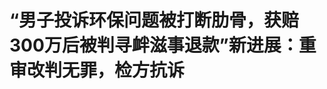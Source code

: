 <!DOCTYPE html>
<html lang="zh-CN">

<head>
    
<title>“男子投诉环保问题被打断肋骨，获赔300万后被判寻衅滋事退款”新进展：重审改判无罪，检方抗诉_腾讯新闻</title>
<meta name="keywords" content="王长征,环保,山东,检方,罗村镇,抗诉,淄博">
<meta name="description" content="2024年11月，华商报大风新闻报道了“男子投诉环保问题被打断肋骨获赔300万，后被判寻衅滋事追缴违法所得”一事。彼时，淄博市中院以“事实不清，证据不足”为由发回重审。      2025年4月18....">
<meta name="author" content="腾讯网">
<meta name="copyright" content="Copyright 1998 - 2025 Tencent. All Rights Reserved">
<meta property="og:type" content="news" />

<meta property="og:title" content="“男子投诉环保问题被打断肋骨，获赔300万后被判寻衅滋事退款”新进展：重审改判无罪，检方抗诉_腾讯新闻" />
<meta property="og:description" content="2024年11月，华商报大风新闻报道了“男子投诉环保问题被打断肋骨获赔300万，后被判寻衅滋事追缴违法所得”一事。彼时，淄博市中院以“事实不清，证据不足”为由发回重审。      2025年4月18...." />
<meta property="og:url" content="https://news.qq.com/rain/a/20250513A03QLQ00" />
<meta property="og:image" content="https://inews.gtimg.com/news_ls/OOYISvDMjAEvZ-CtQec8rdU5y0Lpvo-T53e8SijEDLsA8AA_640330/0" />
<meta property="article:author" content="大风新闻" />
<meta property="article:published_time" content="2025-05-13 11:26:19" />
<meta property="category" content="social" />

<meta name="baidu-site-verification" content="jJeIJ5X7pP" />
    <meta charset="utf-8" />
<meta http-equiv="X-UA-Compatible" content="IE=Edge" />
<meta name="viewport" content="width=device-width, initial-scale=1, shrink-to-fit=no" />
<link rel="dns-prefetch" href="mat1.gtimg.com">
<link rel="dns-prefetch" href="i.news.qq.com">
<link rel="shortcut icon" href="https://mat1.gtimg.com/qqcdn/qqindex2021/favicon.ico">
<script nomodule="true" src="https://mat1.gtimg.com/qqcdn/qqindex2021/common-static/20240515201444/core3-37-1.min.js"></script>
<script>
  try {
    if (!window.IntersectionObserver) {
      var observerScript = document.createElement('script');
      observerScript.src = "https://mat1.gtimg.com/qqcdn/qqindex2021/common-static/20241024141058/intersection-observer-polyfill.js";
      document.head.appendChild(observerScript);
    }
  } catch (error) {}
</script>

<script>
  try {
    if (!Element.prototype.scrollTo) {
      var scrollScript = document.createElement('script');
      scrollScript.src = "https://mat1.gtimg.com/qqcdn/qqindex2021/common-static/20241025153001/scroll-behavior-polyfill.js";
      document.head.appendChild(scrollScript);
    }
  } catch (error) {}
</script>
<script>
  try {
    if ('scrollRestoration' in window.history) {
      window.history.scrollRestoration = 'manual';
    }
    window.isPcClient = Boolean(window.electron) && (
      window.navigator.userAgent.indexOf('pc-client') > 0 ||
      window.navigator.userAgent.indexOf('TencentNews') > 0
    );
  } catch {}
</script>
<script>
  try {
    if (window.isPcClient) {
      var bodyStyle = document.createElement('style');
      bodyStyle.innerText = 'body{ zoom: 0.95 }';
      document.head.appendChild(bodyStyle);
    }
  } catch {}
</script>
<script>
  window.DATA = {"url":"https://view.inews.qq.com/a/20250513A03QLQ00","article_id":"20250513A03QLQ00","article_type":"0","title":"“男子投诉环保问题被打断肋骨，获赔300万后被判寻衅滋事退款”新进展：重审改判无罪，检方抗诉","desc":"2024年11月，华商报大风新闻报道了“男子投诉环保问题被打断肋骨获赔300万，后被判寻衅滋事追缴违法所得”一事。彼时，淄博市中院以“事实不清，证据不足”为由发回重审。      2025年4月18....","iNewsRecommendLevel":1,"abstract":"2024年11月，华商报大风新闻报道了“男子投诉环保问题被打断肋骨获赔300万，后被判寻衅滋事追缴违法所得”一事。彼时，淄博市中院以“事实不清，证据不足”为由发回重审。      2025年4月18....","catalog1":"social","ad_channel_sign":"news","introduction":"","media":"大风新闻","media_id":"21889648","pubtime":"2025-05-13 11:26:19","comment_id":"8411393568","political":0,"cmsId":"20250513A03QLQ00","cms_id":"20250513A03QLQ00","closeAllAd":0,"closeAllFavorite":false,"originContent":{"directory":{"ai_list":[{"desc":"男子投诉环保问题被打断肋骨","link":"AIPOS_0"},{"desc":"重审改判无罪","link":"AIPOS_1"},{"desc":"检方抗诉","link":"AIPOS_2"},{"desc":"事件回顾","link":"AIPOS_3"},{"desc":"大额赔偿","link":"AIPOS_4"},{"desc":"发回重审","link":"AIPOS_5"}],"enable":2,"list":null},"key_points_show":["2024年11月，山东淄博一男子因持续投诉环保问题被打断肋骨获赔300万元，后被判寻衅滋事罪。","2025年4月18日，淄川区法院重审后判决王长征、王策无罪。","然而，淄川区检察院于4月30日提起刑事抗诉，认为原判决认定事实错误、定性错误。","检方表示，王长征、王策具有寻衅滋事的主观故意，实施强拿硬要的客观行为。","目前，该案仍在进一步审理中。"],"text":"\u003cdiv class=\"rich_media_content\"\u003e\u003c!--NO_AD_ERROR_3_2I1--\u003e\u003c!--VIDEO_0--\u003e\u003cp type=\"desc\" style=\"color: rgb(136, 136, 136); font-size: 13px; line-height: 14px; margin-bottom: 22px; margin-top: 8px; text-align: center\"\u003e“男子投诉环保问题被打断肋骨，获赔300万后被判寻衅滋事退款”新进展：重审改判无罪，检方抗诉\u003c/p\u003e\u003cp\u003e\u003cspan style=\"color: rgb(0, 0, 0)\"\u003e2024年11月，华商报大风新闻报道了“男子投诉环保问题被打断肋骨获赔300万，后被判寻衅滋事追缴违法所得”一事。彼时，淄博市中院以“事实不清，证据不足”为由发回重审。\u003cbr/\u003e2025年4月18日，淄川区法院重审后出具的《刑事判决书》显示，王长征、王策父子无罪。4月30日，淄川区检察院提起刑事抗诉。\u003c/span\u003e\u003c/p\u003e\u003cp style=\"text-align: center\" data-exeditor-arbitrary-box=\"image-box\"\u003e\u003c!--IMG_0--\u003e\u003c/p\u003e\u003cp\u003e\u003cstrong\u003e\u003cspan style=\"color: rgb(0, 0, 0)\"\u003e\u003cbr/\u003e事件回顾——男子持续投诉环保问题多年\u003c/span\u003e\u003c/strong\u003e\u003cbr/\u003e\u003cspan style=\"color: rgb(0, 0, 0)\"\u003e\u003cbr/\u003e2018年，58岁的王长征回到山东淄博罗村镇南韩村老家，发现村里的水、耕地都出了问题，认为与山东重山集团旗下的山东重山铝业有限公司等子公司造成污染有关，遂开始向上级部门举报。\u003cbr/\u003e2019年8月，王长征委托第三方检测机构，先后对南韩村水井内的地下水以及挖出的赤泥进行检测，并将相关证据提交至上级环保部门，引起了上级的重视。\u003c/span\u003e\u003c/p\u003e\u003cp style=\"text-align: center\" data-exeditor-arbitrary-box=\"image-box\"\u003e\u003c!--IMG_1--\u003e\u003c/p\u003e\u003cp\u003e\u003cspan style=\"color: rgb(0, 0, 0)\"\u003e\u003cbr/\u003e同年12月12日，山东省环境保护督察反馈意见整改工作领导小组办公室反馈称，调查发现，山东重山铝业有限公司生产期间，将\u003c!--SECURE_LINK_BEGIN_0--\u003e氢氧化铝\u003c!--SECURE_LINK_END_0--\u003e生产的尾渣赤泥非法堆存约8万到14.2万方。堆存面积24.84亩，为一般固体废物……南韩村南水井检测，氟化物超标4.6倍……但尚未发现山东重山集团排放含氟污染物的确定证据和机井水氟化物污染的准确来源。\u003c/span\u003e\u003c/p\u003e\u003cp style=\"text-align: center\" data-exeditor-arbitrary-box=\"image-box\"\u003e\u003c!--IMG_2--\u003e\u003c/p\u003e\u003cp\u003e\u003cspan style=\"color: rgb(0, 0, 0)\"\u003e\u003cbr/\u003e王长征对上级的回复不认可，称其委托的检测机构，在赤泥中检测出了重金属。他认为，过多山（南韩村附近）100多亩的耕地废弃，都和山东重山集团造成的环境问题有关。\u003c/span\u003e\u003c/p\u003e\u003cp style=\"text-align: center\" data-exeditor-arbitrary-box=\"image-box\"\u003e\u003c!--IMG_3--\u003e\u003c/p\u003e\u003cp\u003e\u003cspan style=\"color: rgb(0, 0, 0)\"\u003e\u003cbr/\u003e2021年6月中旬，王长征参加了由淄川区信访局负责人王某秋在罗村镇政府主持召开的会议。计划于6月23日，王长征陪同淄川区自然资源局相关领导、罗村镇政府相关负责人等一起到南韩村村东、过多山附近，查看受污染耕地的范围，进而测量污染面积。\u003c/span\u003e\u003c/p\u003e\u003cp style=\"text-align: center\" data-exeditor-arbitrary-box=\"image-box\"\u003e\u003c!--IMG_4--\u003e\u003c/p\u003e\u003cp\u003e\u003cstrong\u003e\u003cspan style=\"color: rgb(0, 0, 0)\"\u003e\u003cbr/\u003e大额赔偿——遭重山集团保安殴打左侧3-7根肋骨骨折，在公职人员协调下获赔300万元\u003c/span\u003e\u003c/strong\u003e\u003cbr/\u003e\u003cspan style=\"color: rgb(0, 0, 0)\"\u003e\u003cbr/\u003e6月23日，王长征与山东重山集团保安陈某发生冲突。7月14日的《出院记录》显示，6月23日中午12时47分，王长征入院。出院诊断为“局部脑损伤、面部损伤、头皮血肿、耳鸣、头部及全身多处软组织损伤、颈部损伤、左侧3-7肋骨骨折等”。\u003c/span\u003e\u003c/p\u003e\u003cp style=\"text-align: center\" data-exeditor-arbitrary-box=\"image-box\"\u003e\u003c!--IMG_5--\u003e\u003c/p\u003e\u003cp style=\"text-align: center\" data-exeditor-arbitrary-box=\"image-box\"\u003e\u003c!--IMG_6--\u003e\u003c/p\u003e\u003cp\u003e\u003cspan style=\"color: rgb(0, 0, 0)\"\u003e\u003cbr/\u003e2021年7月29日，王长征与山东重山集团有限公司签订《赔偿协议》称，山东重山集团员工陈某给王长征造成人身伤害，经多方协调，山东重山集团于协议签订之日，自愿一次性赔偿王长征医疗费、误工费、护理费等计人民币300万元。王长征收到上述款项起，双方再无任何赔偿纠纷，王长征不再向山东重山集团追究其他责任。\u003c/span\u003e\u003c/p\u003e\u003cp style=\"text-align: center\" data-exeditor-arbitrary-box=\"image-box\"\u003e\u003c!--IMG_7--\u003e\u003c/p\u003e\u003cp\u003e\u003cspan style=\"color: rgb(0, 0, 0)\"\u003e\u003cbr/\u003e王长征的儿子\u003c!--SECURE_LINK_BEGIN_1--\u003e王策\u003c!--SECURE_LINK_END_1--\u003e说，他参与了父亲受伤后的协商谈判。父亲伤势若走伤情鉴定能达到轻伤标准，可追究刑事责任，但伤情鉴定迟迟未出。300万元的赔偿金是人身伤害赔偿，“这笔赔偿金是时任罗村镇政府负责人李某华主持协调的。”协调时，在罗村镇政府负责人李某华还让他以见证人的身份，签订了一份承诺书，“承诺书大体的意思是，不再反映重山集团和南韩村的相关问题，并让我爸协调好其他几个投诉的人，劝导其他人不再投诉。”\u003c/span\u003e\u003c/p\u003e\u003cp style=\"text-align: center\" data-exeditor-arbitrary-box=\"image-box\"\u003e\u003c!--IMG_8--\u003e\u003c/p\u003e\u003cp\u003e\u003cspan style=\"color: rgb(0, 0, 0)\"\u003e\u003cbr/\u003e“如果没有公职人员以区、镇政府名义参与协调，我们是不可能接受协商的。”王策说。\u003c/span\u003e\u003c/p\u003e\u003cp\u003e\u003cspan style=\"color: rgb(0, 0, 0)\"\u003e\u003cbr/\u003e当时的谈判录音中，多次提及“王部长”“李书记”等，有男子说，“镇上都参与了，咱区里都参与了，咱现在是合理合情拿到补偿款就行，不出后患，多好啊。”另一男子说，“这事情参与越多越麻烦。”\u003cbr/\u003e\u003c/span\u003e\u003cstrong\u003e\u003cspan style=\"color: rgb(0, 0, 0)\"\u003e\u003cbr/\u003e发回重审——一年后父子俩被立案抓捕，一审被判\u003c!--SECURE_LINK_BEGIN_2--\u003e寻衅滋事罪\u003c!--SECURE_LINK_END_2--\u003e，淄博中院以“事实不清、证据不足”为由发回重审\u003c/span\u003e\u003c/strong\u003e\u003c!--NO_AD_0--\u003e\u003c!--EOP_0--\u003e\u003c/p\u003e\u003c!--PARAGRAPH_0--\u003e\u003cp\u003e\u003cbr/\u003e\u003cspan style=\"color: rgb(0, 0, 0)\"\u003e2022年6月1日，淄博公安淄川分局以敲诈勒索立案。6月27日，王长征、王策被抓捕归案。\u003c/span\u003e\u003c/p\u003e\u003cp style=\"text-align: center\" data-exeditor-arbitrary-box=\"image-box\"\u003e\u003c!--IMG_9--\u003e\u003c/p\u003e\u003cp\u003e\u003cspan style=\"color: rgb(0, 0, 0)\"\u003e\u003cbr/\u003e王策认为，自己和父亲被人“设局”，协商赔偿有时任淄川区信访局负责人的王某秋和时任罗村镇政府的负责人李某华参与协调，金额他们都很清楚，“如果认为这笔赔偿款不正当，他们为什么参与违法问题的协调？难道是为不让我爸投诉，故意设局？”“如果他们不协调，我们是不可能和山东重山集团和解的。”\u003c/span\u003e\u003c!--NO_AD_1--\u003e\u003c!--EOP_1--\u003e\u003c/p\u003e\u003c!--PARAGRAPH_1--\u003e\u003cp\u003e\u003cspan style=\"color: rgb(0, 0, 0)\"\u003e\u003cbr/\u003e2023年12月21日，淄川区法院一审判决，长征犯寻衅滋事罪，判处有期徒刑三年；王策犯寻衅滋事罪，判处有期徒刑一年六个月。涉案违法所得300万元依法予以追缴，发还山东重山集团。\u003c/span\u003e\u003c/p\u003e\u003cp style=\"text-align: center\" data-exeditor-arbitrary-box=\"image-box\"\u003e\u003c!--IMG_10--\u003e\u003c/p\u003e\u003cp\u003e\u003cspan style=\"color: rgb(0, 0, 0)\"\u003e\u003cbr/\u003e2024年4月17日，淄博市中院《刑事裁定书》认为，王长征、王策犯寻衅滋事罪的事实不清、证据不足：撤销淄川区法院《刑事判决书》，发回淄川区法院重新审判。\u003c/span\u003e\u003c/p\u003e\u003cp style=\"text-align: center\" data-exeditor-arbitrary-box=\"image-box\"\u003e\u003c!--IMG_11--\u003e\u003c/p\u003e\u003cp\u003e\u003cstrong\u003e\u003cspan style=\"color: rgb(0, 0, 0)\"\u003e重审改判——公诉机关指控寻衅滋事罪证据不足，重审判王长征、王策父子无罪\u003c/span\u003e\u003c/strong\u003e\u003cbr/\u003e\u003cspan style=\"color: rgb(0, 0, 0)\"\u003e\u003cbr/\u003e2025年5月，华商报大风新闻记者从王策、王长征处获得了该案重审的一审《刑事判决书》。\u003cbr/\u003e《刑事判决书》显示，本院评判如下：王长征、王策具有强拿硬要或敲诈勒索财物的主观故意的证据不足。经查，王长征取得涉案款项是基于重山集团保安陈某打伤王长征，王长征受伤住院治疗，后经李某华等人做工作，王长征在享有一定民事权利基础上与重山集团多次协商最终达成协议的结果。公诉机关提供的证实王长征等人多次投诉举报的证据并不能证实王长征、王策具有强行索财的主观故意。\u003cbr/\u003e王长征、王策实施强拿硬要或敲诈勒索的客观行为的证据不足。经查，王长征、王策与重山集团进行多次沟通协商，公诉机关未提供证据证实王长征、王策在期间实施了强行索财的语言或行为。\u003cbr/\u003e王长征、王策利用投诉举报、控告行为强拿硬要或敲诈勒索财物的证据不足。经查，公诉机关未提供充足证据证实王长征等人投诉过程中存在违法犯罪行为，破坏了社会秩序，也不能证实王策实施了明知王长征等人的投诉举报、控告行为并以此为由多次要挟的行为。2021年6月23日之后，王长征没有再实施投诉举报、控告行为，公诉机关未提供充足证据证实协商过程中王长征、王策以投诉举报、控告为手段要挟重山集团或李某华，也未提供证据证实重山集团自述的被迫支付明确传达给了王长征、王策。\u003cbr/\u003e本院认为 ，现有在案证据不能证实王长征、王策主观上具有非法占有目的，亦不能证实两人实施了寻衅滋事或敲诈勒索的行为。公诉机关指控王长征、王策犯寻衅滋事罪的证据不足，被害单位的诉讼代理人关于王长征、王策的行为构成敲诈勒索罪的意见亦不能成立。判决王长征、王策无罪。\u003cbr/\u003e\u003cbr/\u003e\u003c/span\u003e\u003cstrong\u003e\u003cspan style=\"color: rgb(0, 0, 0)\"\u003e检方抗诉——重山集团不服判决，请求本院提出抗诉，审查后认为，该判决认定事实错误、定性错误\u003c/span\u003e\u003c/strong\u003e\u003cbr/\u003e\u003cspan style=\"color: rgb(0, 0, 0)\"\u003e\u003cbr/\u003e4月30日，淄川区检察院向淄博市中院提起抗诉。《刑事抗诉书》显示，重山集团不服判决，请求本院提出抗诉。本院依法审查后认为，该判决认定事实错误、定性错误，导致有证据证明有罪而判无罪，理由如下：\u003c/span\u003e\u003c/p\u003e\u003cp style=\"text-align: center\" data-exeditor-arbitrary-box=\"image-box\"\u003e\u003c!--IMG_12--\u003e\u003c/p\u003e\u003cp\u003e\u003c/p\u003e\u003cp style=\"text-align: center\" data-exeditor-arbitrary-box=\"image-box\"\u003e\u003c!--IMG_13--\u003e\u003c/p\u003e\u003cp\u003e\u003cspan style=\"color: rgb(0, 0, 0)\"\u003e\u003cbr/\u003e王长征、王策具有寻衅滋事的主观故意的证据确实、充分。王长征以投诉举报相要挟，长期频繁滋扰重山集团的生产经营，强拿硬要巨额财物，为规避涉案风险，假借被陈某个人打伤一事，向重山集团索要巨额财物；2018年以来，王长征等人多次举报重山集团，借故向重山集团强拿硬要巨额财物，涉及款项5000余万元至2000万元不等；王长征为轻微伤，系陈某个人行为造成，非履职行为，与重山集团无关，其从重山集团获得300万元不合理。其获得赔偿的关键因素，是以投诉的方式多次向有关部门举报罗村镇南韩村两委成员及重山集团侵占集体资产、污染环境等问题。两人具有借投诉举报为名，向重山集团强拿硬要财物的主观故意。\u003c/span\u003e\u003c!--NO_AD_2--\u003e\u003c!--EOP_2--\u003e\u003c/p\u003e\u003c!--PARAGRAPH_2--\u003e\u003cp\u003e\u003cspan style=\"color: rgb(0, 0, 0)\"\u003e\u003cbr/\u003e两人实施强拿硬要的客观行为的证据确实、充分。王长征被陈某个人打伤而索赔，其被打案立为治安案件，王长征一直未做法医鉴定导致案件无法继续处理。其参与所谓“协商”的最重要筹码是其信访举报让重山集团“不安稳”；王长征等人鼓动村民举报重山集团并提出“财物补偿”，其长时间多次投诉举报的目的是强拿硬要巨额财物；“协商”过程中，王长征、王策先后提出500万元、400万元、300万元的赔偿要求，是假借合法形式掩盖非法目的的主观故意。\u003cbr/\u003e两人利用投诉举报强拿硬要财物的证据确实、充分。认为王长征等人的信访举报、堵路等行为对重山集团形成了强制，因此多次停产停工等。\u003cbr/\u003e综上所述，淄川区法院《刑事判决书》认定的事实确有错误、定性错误，有充分证据证明有罪判无罪。特提出抗诉，请依法改判。\u003c/span\u003e\u003cbr/\u003e\u003cstrong\u003e\u003cspan style=\"color: rgb(0, 0, 0)\"\u003e华商报大风新闻记者 佘晖 \u003c/span\u003e\u003c/strong\u003e\u003cspan style=\"letter-spacing: 0.5px\"\u003e\u003cstrong\u003e\u003cspan style=\"color: rgb(64, 64, 64)\"\u003e编辑 荣禾\u003c/span\u003e\u003c/strong\u003e\u003c/span\u003e\u003c!--NO_AD_3--\u003e\u003c!--EOP_3--\u003e\u003c!--NO_AD_4--\u003e\u003c!--EOP_4--\u003e\u003c/p\u003e\u003c!--PARAGRAPH_4--\u003e\u003c!--PARAGRAPH_3--\u003e\u003cp\u003e\u003cspan style=\"letter-spacing: 0.5px\"\u003e\u003cstrong\u003e\u003cspan style=\"color: rgb(64, 64, 64)\"\u003e（如有爆料，请拨打华商报大风新闻热线 029-8888 0000）\u003c/span\u003e\u003c/strong\u003e\u003c/span\u003e\u003c/p\u003e\u003cp\u003e\u003c/p\u003e\u003cdiv powered-by=\"qqnews_ex-editor\"\u003e\u003c/div\u003e\u003cstyle\u003e.rich_media_content{--news-tabel-th-night-color: #444444;--news-font-day-color: #333;--news-font-night-color: #d9d9d9;--news-bottom-distance: 22px}.rich_media_content p:not([data-exeditor-arbitrary-box=image-box]){letter-spacing:.5px;line-height:30px;margin-bottom:var(--news-bottom-distance);word-wrap:break-word}.rich_media_content{color:var(--news-font-day-color);font-size:18px}@media(prefers-color-scheme:dark){body:not([data-weui-theme=light]):not([dark-mode-disable=true]) .rich_media_content p:not([data-exeditor-arbitrary-box=image-box]){letter-spacing:.5px;line-height:30px;margin-bottom:var(--news-bottom-distance);word-wrap:break-word}body:not([data-weui-theme=light]):not([dark-mode-disable=true]) .rich_media_content{color:var(--news-font-night-color)}}.data_color_scheme_dark .rich_media_content p:not([data-exeditor-arbitrary-box=image-box]){letter-spacing:.5px;line-height:30px;margin-bottom:var(--news-bottom-distance);word-wrap:break-word}.data_color_scheme_dark .rich_media_content{color:var(--news-font-night-color)}.data_color_scheme_dark .rich_media_content{font-size:18px}.rich_media_content p[data-exeditor-arbitrary-box=image-box]{margin-bottom:11px}.rich_media_content\u003ediv:not(.qnt-video),.rich_media_content\u003esection{margin-bottom:var(--news-bottom-distance)}.rich_media_content hr{margin-bottom:var(--news-bottom-distance)}.rich_media_content .link_list{margin:0;margin-top:20px;min-height:0!important}.rich_media_content blockquote{background:#f9f9f9;border-left:6px solid #ccc;margin:1.5em 10px;padding:.5em 10px}.rich_media_content blockquote p{margin-bottom:0!important}.data_color_scheme_dark .rich_media_content blockquote{background:#323232}@media(prefers-color-scheme:dark){body:not([data-weui-theme=light]):not([dark-mode-disable=true]) .rich_media_content blockquote{background:#323232}}.rich_media_content ol[data-ex-list]{--ol-start: 1;--ol-list-style-type: decimal;list-style-type:none;counter-reset:olCounter calc(var(--ol-start,1) - 1);position:relative}.rich_media_content ol[data-ex-list]\u003eli\u003e:first-child::before{content:counter(olCounter,var(--ol-list-style-type)) '. ';counter-increment:olCounter;font-variant-numeric:tabular-nums;display:inline-block}.rich_media_content ul[data-ex-list]{--ul-list-style-type: circle;list-style-type:none;position:relative}.rich_media_content ul[data-ex-list].nonUnicode-list-style-type\u003eli\u003e:first-child::before{content:var(--ul-list-style-type) ' ';font-variant-numeric:tabular-nums;display:inline-block;transform:scale(0.5)}.rich_media_content ul[data-ex-list].unicode-list-style-type\u003eli\u003e:first-child::before{content:var(--ul-list-style-type) ' ';font-variant-numeric:tabular-nums;display:inline-block;transform:scale(0.8)}.rich_media_content ol:not([data-ex-list]){padding-left:revert}.rich_media_content ul:not([data-ex-list]){padding-left:revert}.rich_media_content table{display:table;border-collapse:collapse;margin-bottom:var(--news-bottom-distance)}.rich_media_content table th,.rich_media_content table td{word-wrap:break-word;border:1px solid #ddd;white-space:nowrap;padding:2px 5px}.rich_media_content table th{font-weight:700;background-color:#f0f0f0;text-align:left}.rich_media_content table p{margin-bottom:0!important}.data_color_scheme_dark .rich_media_content table th{background:var(--news-tabel-th-night-color)}@media(prefers-color-scheme:dark){body:not([data-weui-theme=light]):not([dark-mode-disable=true]) .rich_media_content table th{background:var(--news-tabel-th-night-color)}}.rich_media_content .qqnews_image_desc,.rich_media_content p[type=om-image-desc]{line-height:20px!important;text-align:center!important;font-size:14px!important;color:#666!important}.rich_media_content div[data-exeditor-arbitrary-box=wrap]:not([data-exeditor-arbitrary-box-special-style]){max-width:100%}.rich_media_content .qqnews-content{--wmfont: 0;--wmcolor: transparent;font-size:var(--wmfont);color:var(--wmcolor);line-height:var(--wmfont)!important;margin-bottom:var(--wmfont)!important}.rich_media_content .qqnews_sign_emphasis{background:#f7f7f7}.rich_media_content .qqnews_sign_emphasis ol{word-wrap:break-word;border:none;color:#5c5c5c;line-height:28px;list-style:none;margin:14px 0 6px;padding:16px 15px 4px}.rich_media_content .qqnews_sign_emphasis p{margin-bottom:12px!important}.rich_media_content .qqnews_sign_emphasis ol\u003eli\u003ep{padding-left:30px}.rich_media_content .qqnews_sign_emphasis ol\u003eli{list-style:none}.rich_media_content .qqnews_sign_emphasis ol\u003eli\u003ep:first-child::before{margin-left:-30px;content:counter(olCounter,decimal) ''!important;counter-increment:olCounter!important;font-variant-numeric:tabular-nums!important;background:#37f;border-radius:2px;color:#fff;font-size:15px;font-style:normal;text-align:center;line-height:18px;width:18px;height:18px;margin-right:12px;position:relative;top:-1px}.data_color_scheme_dark .rich_media_content .qqnews_sign_emphasis{background:#262626}.data_color_scheme_dark .rich_media_content .qqnews_sign_emphasis ol\u003eli\u003ep{color:#a9a9a9}@media(prefers-color-scheme:dark){body:not([data-weui-theme=light]):not([dark-mode-disable=true]) .rich_media_content .qqnews_sign_emphasis{background:#262626}body:not([data-weui-theme=light]):not([dark-mode-disable=true]) .rich_media_content .qqnews_sign_emphasis ol\u003eli\u003ep{color:#a9a9a9}}.rich_media_content h1,.rich_media_content h2,.rich_media_content h3,.rich_media_content h4,.rich_media_content h5,.rich_media_content h6{margin-bottom:var(--news-bottom-distance);font-weight:700}.rich_media_content h1{font-size:20px}.rich_media_content h2,.rich_media_content h3{font-size:19px}.rich_media_content h4,.rich_media_content h5,.rich_media_content h6{font-size:18px}.rich_media_content li:empty{display:none}.rich_media_content ul,.rich_media_content ol{margin-bottom:var(--news-bottom-distance)}.rich_media_content div\u003ep:only-child{margin-bottom:0!important}.rich_media_content .cms-cke-widget-title-wrap p{margin-bottom:0!important}\u003c/style\u003e\u003c/div\u003e","version":"v2"},"originAttribute":{"IMG_0":{"bigOrigUrl":"https://inews.gtimg.com/news_bt/O-ZF8iUqRN3Lgq7ucVqlwhHnsrWKy9guNcupzn7bbbaNAAA/0","compressUrl":"https://inews.gtimg.com/news_bt/O-ZF8iUqRN3Lgq7ucVqlwhHnsrWKy9guNcupzn7bbbaNAAA/641","desc":"","fullPic":"1","height":841,"imgurl0":"https://inews.gtimg.com/news_bt/O-ZF8iUqRN3Lgq7ucVqlwhHnsrWKy9guNcupzn7bbbaNAAA/0","imgurl1000":"https://inews.gtimg.com/news_bt/O-ZF8iUqRN3Lgq7ucVqlwhHnsrWKy9guNcupzn7bbbaNAAA/1000","islong":0,"origUrl":"https://inews.gtimg.com/news_bt/O-ZF8iUqRN3Lgq7ucVqlwhHnsrWKy9guNcupzn7bbbaNAAA/641","size":109,"style":"display: inline-block; max-width: 100%; width: 656px","thumb":"https://inews.gtimg.com/news_bt/O-ZF8iUqRN3Lgq7ucVqlwhHnsrWKy9guNcupzn7bbbaNAAA_181x181s/0","url":"https://inews.gtimg.com/news_bt/O-ZF8iUqRN3Lgq7ucVqlwhHnsrWKy9guNcupzn7bbbaNAAA/641","width":641},"IMG_1":{"bigOrigUrl":"https://inews.gtimg.com/news_bt/OMWQalTWX8eQXoKqmlLI1JJd5xiD7x4vIlf6mevoGApMkAA/0","compressUrl":"https://inews.gtimg.com/news_bt/OMWQalTWX8eQXoKqmlLI1JJd5xiD7x4vIlf6mevoGApMkAA/641","desc":"","fullPic":"1","height":802,"imgurl0":"https://inews.gtimg.com/news_bt/OMWQalTWX8eQXoKqmlLI1JJd5xiD7x4vIlf6mevoGApMkAA/0","imgurl1000":"https://inews.gtimg.com/news_bt/OMWQalTWX8eQXoKqmlLI1JJd5xiD7x4vIlf6mevoGApMkAA/1000","islong":0,"origUrl":"https://inews.gtimg.com/news_bt/OMWQalTWX8eQXoKqmlLI1JJd5xiD7x4vIlf6mevoGApMkAA/641","size":96,"style":"display: inline-block; max-width: 100%; width: 619px","thumb":"https://inews.gtimg.com/news_bt/OMWQalTWX8eQXoKqmlLI1JJd5xiD7x4vIlf6mevoGApMkAA_181x181s/0","url":"https://inews.gtimg.com/news_bt/OMWQalTWX8eQXoKqmlLI1JJd5xiD7x4vIlf6mevoGApMkAA/641","width":619},"IMG_10":{"bigOrigUrl":"https://inews.gtimg.com/news_bt/OwG16pm4K5WHbtTbnWjkN2a59xnUTvwFbBNVLAFmjwlSYAA/0","compressUrl":"https://inews.gtimg.com/news_bt/OwG16pm4K5WHbtTbnWjkN2a59xnUTvwFbBNVLAFmjwlSYAA/641","desc":"","fullPic":"1","height":859,"imgurl0":"https://inews.gtimg.com/news_bt/OwG16pm4K5WHbtTbnWjkN2a59xnUTvwFbBNVLAFmjwlSYAA/0","imgurl1000":"https://inews.gtimg.com/news_bt/OwG16pm4K5WHbtTbnWjkN2a59xnUTvwFbBNVLAFmjwlSYAA/1000","islong":0,"origUrl":"https://inews.gtimg.com/news_bt/OwG16pm4K5WHbtTbnWjkN2a59xnUTvwFbBNVLAFmjwlSYAA/641","size":149,"style":"display: inline-block; max-width: 100%; width: 397px","thumb":"https://inews.gtimg.com/news_bt/OwG16pm4K5WHbtTbnWjkN2a59xnUTvwFbBNVLAFmjwlSYAA_181x181s/0","url":"https://inews.gtimg.com/news_bt/OwG16pm4K5WHbtTbnWjkN2a59xnUTvwFbBNVLAFmjwlSYAA/641","width":641},"IMG_11":{"bigOrigUrl":"https://inews.gtimg.com/news_bt/OKbyxBcr1S_-lOwkGqygptLNHnZY8G-LPSS69ZuZTdTw4AA/0","compressUrl":"https://inews.gtimg.com/news_bt/OKbyxBcr1S_-lOwkGqygptLNHnZY8G-LPSS69ZuZTdTw4AA/641","desc":"","fullPic":"1","height":565,"imgurl0":"https://inews.gtimg.com/news_bt/OKbyxBcr1S_-lOwkGqygptLNHnZY8G-LPSS69ZuZTdTw4AA/0","imgurl1000":"https://inews.gtimg.com/news_bt/OKbyxBcr1S_-lOwkGqygptLNHnZY8G-LPSS69ZuZTdTw4AA/1000","islong":0,"origUrl":"https://inews.gtimg.com/news_bt/OKbyxBcr1S_-lOwkGqygptLNHnZY8G-LPSS69ZuZTdTw4AA/641","size":77,"style":"display: inline-block; max-width: 100%; width: 436px","thumb":"https://inews.gtimg.com/news_bt/OKbyxBcr1S_-lOwkGqygptLNHnZY8G-LPSS69ZuZTdTw4AA_181x181s/0","url":"https://inews.gtimg.com/news_bt/OKbyxBcr1S_-lOwkGqygptLNHnZY8G-LPSS69ZuZTdTw4AA/641","width":641},"IMG_12":{"bigOrigUrl":"https://inews.gtimg.com/news_bt/OWstrSwD18Y5-pifzLZdvbnpxrAKo79a_lgscmpdAYvs4AA/0","compressUrl":"https://inews.gtimg.com/news_bt/OWstrSwD18Y5-pifzLZdvbnpxrAKo79a_lgscmpdAYvs4AA/641","desc":"","fullPic":"1","height":332,"imgurl0":"https://inews.gtimg.com/news_bt/OWstrSwD18Y5-pifzLZdvbnpxrAKo79a_lgscmpdAYvs4AA/0","imgurl1000":"https://inews.gtimg.com/news_bt/OWstrSwD18Y5-pifzLZdvbnpxrAKo79a_lgscmpdAYvs4AA/1000","islong":0,"origUrl":"https://inews.gtimg.com/news_bt/OWstrSwD18Y5-pifzLZdvbnpxrAKo79a_lgscmpdAYvs4AA/641","size":350,"style":"display: inline-block; max-width: 100%; width: 1290px","thumb":"https://inews.gtimg.com/news_bt/OWstrSwD18Y5-pifzLZdvbnpxrAKo79a_lgscmpdAYvs4AA_181x181s/0","url":"https://inews.gtimg.com/news_bt/OWstrSwD18Y5-pifzLZdvbnpxrAKo79a_lgscmpdAYvs4AA/641","width":641},"IMG_13":{"bigOrigUrl":"https://inews.gtimg.com/news_bt/On5p-hV0m45vYFC0aDf7VbQqLX0AdflP1jBTRPh4RjMx0AA/0","compressUrl":"https://inews.gtimg.com/news_bt/On5p-hV0m45vYFC0aDf7VbQqLX0AdflP1jBTRPh4RjMx0AA/641","desc":"","fullPic":"1","height":892,"imgurl0":"https://inews.gtimg.com/news_bt/On5p-hV0m45vYFC0aDf7VbQqLX0AdflP1jBTRPh4RjMx0AA/0","imgurl1000":"https://inews.gtimg.com/news_bt/On5p-hV0m45vYFC0aDf7VbQqLX0AdflP1jBTRPh4RjMx0AA/1000","islong":0,"origUrl":"https://inews.gtimg.com/news_bt/On5p-hV0m45vYFC0aDf7VbQqLX0AdflP1jBTRPh4RjMx0AA/641","size":156,"style":"display: inline-block; max-width: 100%; width: 368px","thumb":"https://inews.gtimg.com/news_bt/On5p-hV0m45vYFC0aDf7VbQqLX0AdflP1jBTRPh4RjMx0AA_181x181s/0","url":"https://inews.gtimg.com/news_bt/On5p-hV0m45vYFC0aDf7VbQqLX0AdflP1jBTRPh4RjMx0AA/641","width":641},"IMG_2":{"bigOrigUrl":"https://inews.gtimg.com/news_bt/OJ2WDclzTKFeNN55Ic-RgKKgQzeryoNIoyChfv3qskL5kAA/0","compressUrl":"https://inews.gtimg.com/news_bt/OJ2WDclzTKFeNN55Ic-RgKKgQzeryoNIoyChfv3qskL5kAA/641","desc":"","fullPic":"1","height":838,"imgurl0":"https://inews.gtimg.com/news_bt/OJ2WDclzTKFeNN55Ic-RgKKgQzeryoNIoyChfv3qskL5kAA/0","imgurl1000":"https://inews.gtimg.com/news_bt/OJ2WDclzTKFeNN55Ic-RgKKgQzeryoNIoyChfv3qskL5kAA/1000","islong":0,"origUrl":"https://inews.gtimg.com/news_bt/OJ2WDclzTKFeNN55Ic-RgKKgQzeryoNIoyChfv3qskL5kAA/641","size":94,"style":"display: inline-block; max-width: 100%; width: 655px","thumb":"https://inews.gtimg.com/news_bt/OJ2WDclzTKFeNN55Ic-RgKKgQzeryoNIoyChfv3qskL5kAA_181x181s/0","url":"https://inews.gtimg.com/news_bt/OJ2WDclzTKFeNN55Ic-RgKKgQzeryoNIoyChfv3qskL5kAA/641","width":641},"IMG_3":{"bigOrigUrl":"https://inews.gtimg.com/news_bt/OKX4wG5q7rknsm6NyRpROLNRvIu954uEiVK9D67Wl6ZXkAA/0","compressUrl":"https://inews.gtimg.com/news_bt/OKX4wG5q7rknsm6NyRpROLNRvIu954uEiVK9D67Wl6ZXkAA/641","desc":"","fullPic":"1","height":954,"imgurl0":"https://inews.gtimg.com/news_bt/OKX4wG5q7rknsm6NyRpROLNRvIu954uEiVK9D67Wl6ZXkAA/0","imgurl1000":"https://inews.gtimg.com/news_bt/OKX4wG5q7rknsm6NyRpROLNRvIu954uEiVK9D67Wl6ZXkAA/1000","islong":0,"origUrl":"https://inews.gtimg.com/news_bt/OKX4wG5q7rknsm6NyRpROLNRvIu954uEiVK9D67Wl6ZXkAA/641","size":191,"style":"display: inline-block; max-width: 100%; width: 281px","thumb":"https://inews.gtimg.com/news_bt/OKX4wG5q7rknsm6NyRpROLNRvIu954uEiVK9D67Wl6ZXkAA_181x181s/0","url":"https://inews.gtimg.com/news_bt/OKX4wG5q7rknsm6NyRpROLNRvIu954uEiVK9D67Wl6ZXkAA/641","width":562},"IMG_4":{"bigOrigUrl":"https://inews.gtimg.com/news_bt/OhR81ZrFeoxXe2nSJtWQgCifkjSypxY_QvgL7zFfXxD-8AA/0","compressUrl":"https://inews.gtimg.com/news_bt/OhR81ZrFeoxXe2nSJtWQgCifkjSypxY_QvgL7zFfXxD-8AA/641","desc":"","fullPic":"1","height":789,"imgurl0":"https://inews.gtimg.com/news_bt/OhR81ZrFeoxXe2nSJtWQgCifkjSypxY_QvgL7zFfXxD-8AA/0","imgurl1000":"https://inews.gtimg.com/news_bt/OhR81ZrFeoxXe2nSJtWQgCifkjSypxY_QvgL7zFfXxD-8AA/1000","islong":0,"origUrl":"https://inews.gtimg.com/news_bt/OhR81ZrFeoxXe2nSJtWQgCifkjSypxY_QvgL7zFfXxD-8AA/641","size":96,"style":"display: inline-block; max-width: 100%; width: 660px","thumb":"https://inews.gtimg.com/news_bt/OhR81ZrFeoxXe2nSJtWQgCifkjSypxY_QvgL7zFfXxD-8AA_181x181s/0","url":"https://inews.gtimg.com/news_bt/OhR81ZrFeoxXe2nSJtWQgCifkjSypxY_QvgL7zFfXxD-8AA/641","width":641},"IMG_5":{"bigOrigUrl":"https://inews.gtimg.com/news_bt/OXo0-XBJuMR9o6L9ddw_ZTuckkJFoV1IgXkppAg9EgPNsAA/0","compressUrl":"https://inews.gtimg.com/news_bt/OXo0-XBJuMR9o6L9ddw_ZTuckkJFoV1IgXkppAg9EgPNsAA/641","desc":"","fullPic":"1","height":833,"imgurl0":"https://inews.gtimg.com/news_bt/OXo0-XBJuMR9o6L9ddw_ZTuckkJFoV1IgXkppAg9EgPNsAA/0","imgurl1000":"https://inews.gtimg.com/news_bt/OXo0-XBJuMR9o6L9ddw_ZTuckkJFoV1IgXkppAg9EgPNsAA/1000","islong":0,"origUrl":"https://inews.gtimg.com/news_bt/OXo0-XBJuMR9o6L9ddw_ZTuckkJFoV1IgXkppAg9EgPNsAA/641","size":455,"style":"display: inline-block; max-width: 100%; width: 1000px","thumb":"https://inews.gtimg.com/news_bt/OXo0-XBJuMR9o6L9ddw_ZTuckkJFoV1IgXkppAg9EgPNsAA_181x181s/0","url":"https://inews.gtimg.com/news_bt/OXo0-XBJuMR9o6L9ddw_ZTuckkJFoV1IgXkppAg9EgPNsAA/641","width":641},"IMG_6":{"bigOrigUrl":"https://inews.gtimg.com/news_bt/OcwWFvCm5-qKEKpKxhzvNC6mNjNDUTP-TTNS8QOLd3ZO4AA/0","compressUrl":"https://inews.gtimg.com/news_bt/OcwWFvCm5-qKEKpKxhzvNC6mNjNDUTP-TTNS8QOLd3ZO4AA/641","desc":"","fullPic":"1","height":851,"imgurl0":"https://inews.gtimg.com/news_bt/OcwWFvCm5-qKEKpKxhzvNC6mNjNDUTP-TTNS8QOLd3ZO4AA/0","imgurl1000":"https://inews.gtimg.com/news_bt/OcwWFvCm5-qKEKpKxhzvNC6mNjNDUTP-TTNS8QOLd3ZO4AA/1000","islong":0,"origUrl":"https://inews.gtimg.com/news_bt/OcwWFvCm5-qKEKpKxhzvNC6mNjNDUTP-TTNS8QOLd3ZO4AA/641","size":244,"style":"display: inline-block; max-width: 100%; width: 519px","thumb":"https://inews.gtimg.com/news_bt/OcwWFvCm5-qKEKpKxhzvNC6mNjNDUTP-TTNS8QOLd3ZO4AA_181x181s/0","url":"https://inews.gtimg.com/news_bt/OcwWFvCm5-qKEKpKxhzvNC6mNjNDUTP-TTNS8QOLd3ZO4AA/641","width":641},"IMG_7":{"bigOrigUrl":"https://inews.gtimg.com/news_bt/Oy380kBNWppoB2VY-rggeZShVIKcV1ekdBvPgzTNi9xEoAA/0","compressUrl":"https://inews.gtimg.com/news_bt/Oy380kBNWppoB2VY-rggeZShVIKcV1ekdBvPgzTNi9xEoAA/641","desc":"","fullPic":"1","height":855,"imgurl0":"https://inews.gtimg.com/news_bt/Oy380kBNWppoB2VY-rggeZShVIKcV1ekdBvPgzTNi9xEoAA/0","imgurl1000":"https://inews.gtimg.com/news_bt/Oy380kBNWppoB2VY-rggeZShVIKcV1ekdBvPgzTNi9xEoAA/1000","islong":0,"origUrl":"https://inews.gtimg.com/news_bt/Oy380kBNWppoB2VY-rggeZShVIKcV1ekdBvPgzTNi9xEoAA/641","size":186,"style":"display: inline-block; max-width: 100%; width: 960px","thumb":"https://inews.gtimg.com/news_bt/Oy380kBNWppoB2VY-rggeZShVIKcV1ekdBvPgzTNi9xEoAA_181x181s/0","url":"https://inews.gtimg.com/news_bt/Oy380kBNWppoB2VY-rggeZShVIKcV1ekdBvPgzTNi9xEoAA/641","width":641},"IMG_8":{"bigOrigUrl":"https://inews.gtimg.com/news_bt/OFZAi52sUzqpzubbFdWv94-R2iwTpCNi49Em0q0p_4XYgAA/0","compressUrl":"https://inews.gtimg.com/news_bt/OFZAi52sUzqpzubbFdWv94-R2iwTpCNi49Em0q0p_4XYgAA/641","desc":"","fullPic":"1","height":817,"imgurl0":"https://inews.gtimg.com/news_bt/OFZAi52sUzqpzubbFdWv94-R2iwTpCNi49Em0q0p_4XYgAA/0","imgurl1000":"https://inews.gtimg.com/news_bt/OFZAi52sUzqpzubbFdWv94-R2iwTpCNi49Em0q0p_4XYgAA/1000","islong":0,"origUrl":"https://inews.gtimg.com/news_bt/OFZAi52sUzqpzubbFdWv94-R2iwTpCNi49Em0q0p_4XYgAA/641","size":120,"style":"display: inline-block; max-width: 100%; width: 420px","thumb":"https://inews.gtimg.com/news_bt/OFZAi52sUzqpzubbFdWv94-R2iwTpCNi49Em0q0p_4XYgAA_181x181s/0","url":"https://inews.gtimg.com/news_bt/OFZAi52sUzqpzubbFdWv94-R2iwTpCNi49Em0q0p_4XYgAA/641","width":641},"IMG_9":{"bigOrigUrl":"https://inews.gtimg.com/news_bt/Oog3uf-eAF4-AE7Y7pORTE_7xxBAZ4rKKzgqURgAjjQsEAA/0","compressUrl":"https://inews.gtimg.com/news_bt/Oog3uf-eAF4-AE7Y7pORTE_7xxBAZ4rKKzgqURgAjjQsEAA/641","desc":"","fullPic":"1","height":1060,"imgurl0":"https://inews.gtimg.com/news_bt/Oog3uf-eAF4-AE7Y7pORTE_7xxBAZ4rKKzgqURgAjjQsEAA/0","imgurl1000":"https://inews.gtimg.com/news_bt/Oog3uf-eAF4-AE7Y7pORTE_7xxBAZ4rKKzgqURgAjjQsEAA/1000","islong":0,"origUrl":"https://inews.gtimg.com/news_bt/Oog3uf-eAF4-AE7Y7pORTE_7xxBAZ4rKKzgqURgAjjQsEAA/641","size":184,"style":"display: inline-block; max-width: 100%; width: 960px","thumb":"https://inews.gtimg.com/news_bt/Oog3uf-eAF4-AE7Y7pORTE_7xxBAZ4rKKzgqURgAjjQsEAA_181x181s/0","url":"https://inews.gtimg.com/news_bt/Oog3uf-eAF4-AE7Y7pORTE_7xxBAZ4rKKzgqURgAjjQsEAA/641","width":641},"VIDEO_0":{"asDownloader":"","asSensitiveNormal":"","aspect":"0.56","card":{"chlid":"21889648","chlname":"大风新闻","desc":"讲述有价值的新闻故事","icon":"http://inews.gtimg.com/newsapp_ls/0/15229155642_200200/0","msgEntry":1,"uin":"ec2fcd82ac789eb3b1dbc7b03c66c5ef6b","update_frequency":"0","vip_desc":"华商报大风新闻官方账号","vip_icon_night":"https://inews.gtimg.com/newsapp_bt/0/1128171011183_4151/0","vip_place":"left","vip_type":"20006","vip_icon":"https://inews.gtimg.com/newsapp_bt/0/1128164013310_1586/0","vip_type_new":"20006","suid":"8QMc33he7oYUvzzZ","liveInfo":{"roomID":"1410122237","roomStatus":"2","cms_id":"PLV2025043006618100","article_type":"575"},"cpLevel":1},"desc":"","duration":"00:20","height":360,"id":"20250513V03VON00","img":"https://puui.qpic.cn/vpic_cover/m1141nd2sci/m1141nd2sci_hz.jpg/0","jumpword":"","playmode":1,"playurl":"http://inews.qq.com/webVideo?vid=m1141nd2sci\u0026img=https%3A%2F%2Fpuui.qpic.cn%2Fvpic_cover%2Fm1141nd2sci%2Fm1141nd2sci_hz.jpg%2F0\u0026appver=16.7.1_qqcom_7.2.40","screenType":-1,"style":"","title":"“男子投诉环保问题被打断肋骨，获赔300万后被判寻衅滋事退款”新进展：重审改判无罪，检方抗诉","vid":"m1141nd2sci","videosourcetype":1,"width":640}},"selfDeclare":{},"userAddress":"陕西","card":{"chlid":"21889648","chlname":"大风新闻","desc":"讲述有价值的新闻故事","icon":"http://inews.gtimg.com/newsapp_ls/0/15229155642_200200/0","msgEntry":1,"uin":"ec2fcd82ac789eb3b1dbc7b03c66c5ef6b","update_frequency":"0","vip_desc":"华商报大风新闻官方账号","vip_icon_night":"https://inews.gtimg.com/newsapp_bt/0/1128171011183_4151/0","vip_place":"left","vip_type":"20006","vip_icon":"https://inews.gtimg.com/newsapp_bt/0/1128164013310_1586/0","vip_type_new":"20006","suid":"8QMc33he7oYUvzzZ","liveInfo":{"roomID":"1410122237","roomStatus":"2","cms_id":"PLV2025043006618100","article_type":"575"},"cpLevel":1},"interationCount":{"like":40,"collect":7,"share":18},"payment_info":{"is_free_to_read":0,"need_pay":0,"pay_type":"","text_free_percent":0},"article_is_pay":false,"payment_column_info_v1":{"is_column_pay":false,"read_count_all":0},"tag_info_item":null,"contentWordsNum":2883,"extraProperty":{"FeedbackDetailDisableInsert":1,"zanSkinType":""},"relateWelfare":{},"aiSwitch":true,"isOversize":false,"videoArr":[]};
</script>
<script>
  window.channelInfo = {"channelConfig":{"channelNav":[{"_auto_id":"1","active_alien_img":"","alien_img":"","channel_id":"news_news_home","is_local":"0","link":"https://www.qq.com","name_cn":"首页","name_en":"home"},{"_auto_id":"2","active_alien_img":"","alien_img":"","channel_id":"news_news_top","is_local":"0","link":"","name_cn":"要闻","name_en":"news"},{"_auto_id":"4","active_alien_img":"","alien_img":"","channel_id":"news_news_bj","is_local":"1","link":"","name_cn":"北京","name_en":"bj"},{"_auto_id":"5","active_alien_img":"","alien_img":"","channel_id":"news_news_finance","is_local":"0","link":"","name_cn":"财经","name_en":"finance"},{"_auto_id":"6","active_alien_img":"","alien_img":"","channel_id":"news_news_tech","is_local":"0","link":"","name_cn":"科技","name_en":"tech"},{"_auto_id":"7","active_alien_img":"","alien_img":"","channel_id":"tv","is_local":"0","link":"https://v.qq.com/channel/tv/?ptag=qqnews","name_cn":"电视剧","name_en":"tv"},{"_auto_id":"8","active_alien_img":"","alien_img":"","channel_id":"news_news_qa","is_local":"0","link":"","name_cn":"热问","name_en":"qa"},{"_auto_id":"9","active_alien_img":"","alien_img":"","channel_id":"news_news_ent","is_local":"0","link":"","name_cn":"娱乐","name_en":"ent"},{"_auto_id":"10","active_alien_img":"","alien_img":"","channel_id":"variety","is_local":"0","link":"https://v.qq.com/channel/variety/?ptag=qqnews","name_cn":"综艺","name_en":"variety"},{"_auto_id":"11","active_alien_img":"","alien_img":"","channel_id":"news_news_sports","is_local":"0","link":"","name_cn":"体育","name_en":"sports"},{"_auto_id":"13","active_alien_img":"","alien_img":"","channel_id":"news_news_nba","is_local":"0","link":"","name_cn":"NBA","name_en":"nba"},{"_auto_id":"14","active_alien_img":"","alien_img":"","channel_id":"news_news_world","is_local":"0","link":"","name_cn":"国际","name_en":"world"},{"_auto_id":"15","active_alien_img":"","alien_img":"","channel_id":"news_news_mil","is_local":"0","link":"","name_cn":"军事","name_en":"milite"},{"_auto_id":"16","active_alien_img":"","alien_img":"","channel_id":"news_news_auto","is_local":"0","link":"","name_cn":"汽车","name_en":"auto"},{"_auto_id":"17","active_alien_img":"","alien_img":"","channel_id":"news_news_house","is_local":"0","link":"","name_cn":"房产","name_en":"house"},{"_auto_id":"18","active_alien_img":"","alien_img":"","channel_id":"news_news_edu","is_local":"0","link":"","name_cn":"教育","name_en":"edu"},{"_auto_id":"19","active_alien_img":"","alien_img":"","channel_id":"news_news_antip","is_local":"0","link":"","name_cn":"健康","name_en":"health"},{"_auto_id":"20","active_alien_img":"","alien_img":"","channel_id":"news_news_video","is_local":"0","link":"","name_cn":"视频","name_en":"video"},{"_auto_id":"21","active_alien_img":"","alien_img":"","channel_id":"news_news_game","is_local":"0","link":"","name_cn":"游戏","name_en":"games"},{"_auto_id":"22","active_alien_img":"","alien_img":"","channel_id":"news_news_nchupin","is_local":"0","link":"","name_cn":"眼界","name_en":"chupin"},{"_auto_id":"24","active_alien_img":"","alien_img":"","channel_id":"news_news_football","is_local":"0","link":"","name_cn":"足球","name_en":"football"},{"_auto_id":"25","active_alien_img":"","alien_img":"","channel_id":"news_news_kepu","is_local":"0","link":"","name_cn":"科学","name_en":"kepu"},{"_auto_id":"26","active_alien_img":"","alien_img":"","channel_id":"news_news_digi","is_local":"0","link":"","name_cn":"数码","name_en":"digi"},{"_auto_id":"28","active_alien_img":"","alien_img":"","channel_id":"ymzx","is_local":"0","link":"https://gamer.qq.com/v2/cloudgame/game/96897?ichannel=txxwpc0Ftxxwpc1","name_cn":"元梦之星","name_en":"news_news_ymzx"},{"_auto_id":"31","active_alien_img":"","alien_img":"","channel_id":"movie","is_local":"0","link":"https://v.qq.com/channel/movie/?ptag=qqnews","name_cn":"电影","name_en":"movie"},{"_auto_id":"32","active_alien_img":"","alien_img":"","channel_id":"news_news_esport","is_local":"0","link":"","name_cn":"电竞","name_en":"esport"},{"_auto_id":"34","active_alien_img":"","alien_img":"","channel_id":"news_news_history","is_local":"0","link":"","name_cn":"历史","name_en":"history"},{"_auto_id":"35","active_alien_img":"","alien_img":"","channel_id":"news_news_baby","is_local":"0","link":"","name_cn":"育儿","name_en":"baby"},{"_auto_id":"36","active_alien_img":"","alien_img":"","channel_id":"hbjy","is_local":"0","link":"https://gp.qq.com/act/a20250421mnqlx/news.shtml","name_cn":"和平精英","name_en":"news_news_hbjy"},{"_auto_id":"37","active_alien_img":"","alien_img":"","channel_id":"cloud_gamer","is_local":"0","link":"https://gamer.qq.com/?ichannel=txxwpc0Ftxxwpc1","name_cn":"云游戏","name_en":"cloud_gamer"},{"_auto_id":"38","active_alien_img":"","alien_img":"","channel_id":"news_news_lic","is_local":"0","link":"","name_cn":"理财","name_en":"finance_licai"},{"_auto_id":"39","active_alien_img":"","alien_img":"","channel_id":"news_news_istock","is_local":"0","link":"","name_cn":"股票","name_en":"finance_stock"},{"_auto_id":"40","active_alien_img":"","alien_img":"","channel_id":"ren_min_shi_pin","is_local":"0","link":"https://news.qq.com/omn/author/8QMd3Hld74cbujbY?tab=om_video","name_cn":"人民视频","name_en":"ren_min_shi_pin"},{"_auto_id":"41","active_alien_img":"","alien_img":"","channel_id":"news_news_weather","is_local":"0","link":"https://tianqi.qq.com/index.htm","name_cn":"天气","name_en":"weather"}]}};
</script>
<script>
  window.articleConfig = {"rightConfig":[{"_auto_id":"1","category_key":"default","modules":"{\"moduleList\":[{\"title\":\"作者其他文章\",\"id\":\"user_article\"},{\"title\":\"精选视频\",\"id\":\"video_album\",\"videoType\":\"tag\",\"videoId\":\"aUepxrtchGM=\",\"isSticky\":0},{\"title\":\"下载条\",\"id\":\"download_banner\",\"isSticky\":1},{\"title\":\"热点榜\",\"id\":\"hot_rank_list\",\"isSticky\":1},{\"title\":\"广告推广\",\"id\":\"ssp_ad_module\",\"category\":\"ad_ssp\",\"loid\":\"109\",\"isSticky\":1},{\"title\":\"广告推广位\",\"id\":\"c2s_ad_module\",\"category\":\"right_c2s\",\"path\":\"QQcom_all_Rectangle-1|QQcom_all_Rectangle-2|QQcom_all_Rectangle-3\",\"isSticky\":1}]}"},{"_auto_id":"2","category_key":"ent","modules":"{\"moduleList\":[{\"title\":\"作者其他文章\",\"id\":\"user_article\"},{\"title\":\"精选视频\",\"id\":\"video_album\",\"videoType\":\"tag\",\"videoId\":\"aUepxrtchGM=\"},{\"title\":\"下载条\",\"id\":\"download_banner\",\"isSticky\":1},{\"title\":\"热点榜\",\"id\":\"hot_rank_list\",\"isSticky\":1},{\"title\":\"广告推广\",\"id\":\"ssp_ad_module\",\"category\":\"ad_ssp\",\"loid\":\"109\",\"isSticky\":1},{\"title\":\"广告推广\",\"id\":\"ssp_ad_module\",\"category\":\"ad_ssp\",\"loid\":\"117\",\"isSticky\":1}]}"},{"_auto_id":"3","category_key":"game","modules":"{\"moduleList\":[{\"title\":\"作者其他文章\",\"id\":\"user_article\"},{\"title\":\"精选视频\",\"id\":\"video_album\",\"videoType\":\"tag\",\"videoId\":\"aUepxrtchGM=\"},{\"title\":\"热门游戏\",\"id\":\"recommend_game\",\"isSticky\":0},{\"title\":\"下载条\",\"id\":\"download_banner\",\"isSticky\":1},{\"title\":\"热点榜\",\"id\":\"hot_rank_list\",\"isSticky\":1},{\"title\":\"广告推广\",\"id\":\"ssp_ad_module\",\"category\":\"ad_ssp\",\"loid\":\"109\",\"isSticky\":1},{\"title\":\"广告推广位\",\"id\":\"c2s_ad_module\",\"category\":\"right_c2s\",\"path\":\"QQcom_all_Rectangle-1|QQcom_all_Rectangle-2|QQcom_all_Rectangle-3\",\"isSticky\":1}]}"},{"_auto_id":"4","category_key":"tech","modules":"{\"moduleList\":[{\"title\":\"作者其他文章\",\"id\":\"user_article\"},{\"title\":\"精选视频\",\"id\":\"video_album\",\"videoType\":\"tag\",\"videoId\":\"aUepxrtchGM=\"},{\"title\":\"下载条\",\"id\":\"download_banner\",\"isSticky\":1},{\"title\":\"热点榜\",\"id\":\"hot_rank_list\",\"isSticky\":1},{\"title\":\"广告推广\",\"id\":\"ssp_ad_module\",\"category\":\"ad_ssp\",\"loid\":\"109\",\"isSticky\":1},{\"title\":\"广告推广位\",\"id\":\"c2s_ad_module\",\"category\":\"right_c2s\",\"path\":\"QQcom_all_Rectangle-1|QQcom_all_Rectangle-2|QQcom_all_Rectangle-3\",\"isSticky\":1}]}"},{"_auto_id":"5","category_key":"finance","modules":"{\"moduleList\":[{\"title\":\"作者其他文章\",\"id\":\"user_article\"},{\"title\":\"精选视频\",\"id\":\"video_album\",\"videoType\":\"tag\",\"videoId\":\"aUepxrtchGM=\"},{\"title\":\"下载条\",\"id\":\"download_banner\",\"isSticky\":1},{\"title\":\"热点榜\",\"id\":\"hot_rank_list\",\"isSticky\":1},{\"title\":\"广告推广\",\"id\":\"ssp_ad_module\",\"category\":\"ad_ssp\",\"loid\":\"109\",\"isSticky\":1},{\"title\":\"广告推广位\",\"id\":\"c2s_ad_module\",\"category\":\"right_c2s\",\"path\":\"QQcom_all_Rectangle-1|QQcom_all_Rectangle-2|QQcom_all_Rectangle-3\",\"isSticky\":1}]}"},{"_auto_id":"6","category_key":"news","modules":"{\"moduleList\":[{\"title\":\"作者其他文章\",\"id\":\"user_article\"},{\"title\":\"精选视频\",\"id\":\"video_album\",\"videoType\":\"tag\",\"videoId\":\"aUepxrtchGM=\"},{\"title\":\"下载条\",\"id\":\"download_banner\",\"isSticky\":1},{\"title\":\"热点榜\",\"id\":\"hot_rank_list\",\"isSticky\":1},{\"title\":\"广告推广\",\"id\":\"ssp_ad_module\",\"category\":\"ad_ssp\",\"loid\":\"109\",\"isSticky\":1},{\"title\":\"广告推广位\",\"id\":\"c2s_ad_module\",\"category\":\"right_c2s\",\"path\":\"QQcom_all_Rectangle-1|QQcom_all_Rectangle-2|QQcom_all_Rectangle-3\",\"isSticky\":1}]}"},{"_auto_id":"7","category_key":"fashion","modules":"{\"moduleList\":[{\"title\":\"作者其他文章\",\"id\":\"user_article\"},{\"title\":\"精选视频\",\"id\":\"video_album\",\"videoType\":\"tag\",\"videoId\":\"aUepxrtchGM=\"},{\"title\":\"下载条\",\"id\":\"download_banner\",\"isSticky\":1},{\"title\":\"热点榜\",\"id\":\"hot_rank_list\",\"isSticky\":1},{\"title\":\"广告推广\",\"id\":\"ssp_ad_module\",\"category\":\"ad_ssp\",\"loid\":\"109\",\"isSticky\":1},{\"title\":\"广告推广位\",\"id\":\"c2s_ad_module\",\"category\":\"right_c2s\",\"path\":\"QQcom_all_Rectangle-1|QQcom_all_Rectangle-2|QQcom_all_Rectangle-3\",\"isSticky\":1}]}"},{"_auto_id":"8","category_key":"sports","modules":"{\"moduleList\":[{\"title\":\"作者其他文章\",\"id\":\"user_article\"},{\"title\":\"精选视频\",\"id\":\"video_album\",\"videoType\":\"tag\",\"videoId\":\"aUepxrtchGM=\"},{\"title\":\"下载条\",\"id\":\"download_banner\",\"isSticky\":1},{\"title\":\"热点榜\",\"id\":\"hot_rank_list\",\"isSticky\":1},{\"title\":\"广告推广\",\"id\":\"ssp_ad_module\",\"category\":\"ad_ssp\",\"loid\":\"109\",\"isSticky\":1},{\"title\":\"广告推广位\",\"id\":\"c2s_ad_module\",\"category\":\"right_c2s\",\"path\":\"QQcom_all_Rectangle-1|QQcom_all_Rectangle-2|QQcom_all_Rectangle-3\",\"isSticky\":1}]}"},{"_auto_id":"9","category_key":"health","modules":"{\"moduleList\":[{\"title\":\"作者其他文章\",\"id\":\"user_article\"},{\"title\":\"精选视频\",\"id\":\"video_album\",\"videoType\":\"tag\",\"videoId\":\"aUepxrtchGM=\"},{\"title\":\"下载条\",\"id\":\"download_banner\",\"isSticky\":1},{\"title\":\"热点榜\",\"id\":\"hot_rank_list\",\"isSticky\":1},{\"title\":\"广告推广\",\"id\":\"ssp_ad_module\",\"category\":\"ad_ssp\",\"loid\":\"109\",\"isSticky\":1},{\"title\":\"广告推广位\",\"id\":\"c2s_ad_module\",\"category\":\"right_c2s\",\"path\":\"QQcom_all_Rectangle-1|QQcom_all_Rectangle-2|QQcom_all_Rectangle-3\",\"isSticky\":1}]}"},{"_auto_id":"10","category_key":"nba","modules":"{\"moduleList\":[{\"title\":\"作者其他文章\",\"id\":\"user_article\"},{\"title\":\"精选视频\",\"id\":\"video_album\",\"videoType\":\"tag\",\"videoId\":\"aUepxrtchGM=\"},{\"title\":\"下载条\",\"id\":\"download_banner\",\"isSticky\":1},{\"title\":\"热点榜\",\"id\":\"hot_rank_list\",\"isSticky\":1},{\"title\":\"广告推广\",\"id\":\"ssp_ad_module\",\"category\":\"ad_ssp\",\"loid\":\"109\",\"isSticky\":1},{\"title\":\"广告推广位\",\"id\":\"c2s_ad_module\",\"category\":\"right_c2s\",\"path\":\"QQcom_all_Rectangle-1|QQcom_all_Rectangle-2|QQcom_all_Rectangle-3\",\"isSticky\":1}]}"},{"_auto_id":"11","category_key":"edu","modules":"{\"moduleList\":[{\"title\":\"作者其他文章\",\"id\":\"user_article\"},{\"title\":\"精选视频\",\"id\":\"video_album\",\"videoType\":\"tag\",\"videoId\":\"aUWpxLNdg2c=\"},{\"title\":\"下载条\",\"id\":\"download_banner\",\"isSticky\":1},{\"title\":\"热点榜\",\"id\":\"hot_rank_list\",\"isSticky\":1},{\"title\":\"广告推广\",\"id\":\"ssp_ad_module\",\"category\":\"ad_ssp\",\"loid\":\"109\",\"isSticky\":1},{\"title\":\"广告推广位\",\"id\":\"c2s_ad_module\",\"category\":\"right_c2s\",\"path\":\"QQcom_all_Rectangle-1|QQcom_all_Rectangle-2|QQcom_all_Rectangle-3\",\"isSticky\":1}]}"},{"_auto_id":"12","category_key":"ad","modules":"{\"moduleList\":[{\"title\":\"广告推广\",\"id\":\"ssp_ad_module\",\"category\":\"ad_ssp\",\"loid\":\"109\",\"isSticky\":1},{\"title\":\"广告推广位\",\"id\":\"c2s_ad_module\",\"category\":\"right_c2s\",\"path\":\"QQcom_all_Rectangle-1|QQcom_all_Rectangle-2|QQcom_all_Rectangle-3\",\"isSticky\":1}]}"}],"tonglanAdConfig":[{"_auto_id":"1","modules":"{\"moduleList\":[{\"title\":\"广告推广位\",\"id\":\"top\",\"category\":\"top_c2s\",\"path\":\"QQcom_all_Width1-1\"},{\"title\":\"广告推广位\",\"id\":\"bottom\",\"category\":\"bottom_c2s\",\"path\":\"QQcom_all_Width1-2\"}]}"}],"bottomConfig":[],"videoAdConfig":[{"_auto_id":"1","normal_time":"10","switch":"1","video_count":"0","video_time":"0"}],"rightGameConfig":[{"_auto_id":"2","desc":"连续登录送游戏钻石，群雄共聚称霸沙城","icon":"https://inews.gtimg.com/newsapp_bt/0/0627161037914_3816/0","link":"https://s.iwan.qq.com/opengame/tenvideo/index.html?hidestatusbar=1&hidetitlebar=1&immersive=1&syswebview=1&landscape=1&gameid=49085&url=https%3A%2F%2Fgz-file.91ninthpalace.com%2Fwzzx%2Findex_tencent_iwan.html%20&ref_ele=90015","name":"王者之心2"},{"_auto_id":"3","desc":"上线送VIP！万人同屏横扫沙城","icon":"https://inews.gtimg.com/newsapp_bt/0/0627155752146_4584/0","link":"https://s.iwan.qq.com/opengame/tenvideo/index.html?hidestatusbar=1&hidetitlebar=1&immersive=1&landscape=1&syswebview=1&gameid=47203&url=https%3A%2F%2Fcqss2login.bigrnet.com%2Fiwan%2Fh5%2Fplay%2Floading&ref_ele=90015","name":"传奇盛世"},{"_auto_id":"4","desc":"超高爆率，经典玩法","icon":"https://inews.gtimg.com/newsapp_bt/0/0627160641137_9103/0","link":"https://s.iwan.qq.com/opengame/tenvideo/index.html?hidestatusbar=1&hidetitlebar=1&immersive=1&syswebview=1&gameid=43803&url=https%3A%2F%2Fsdk.mxzgame.com%2FGames%2Fportal%2F108337%2FTXVApp&ref_ele=90015","name":"新不良人"},{"_auto_id":"6","desc":"超多福利登录即领，海量游戏任你畅玩","icon":"https://inews.gtimg.com/newsapp_bt/0/111315495935_3595/0","link":"https://dldir3.qq.com/minigamefile/webdownloads/QQGameMini_silent_1002020001_cid0.exe","name":"QQ游戏大厅"},{"_auto_id":"7","desc":"纯正经典玩法，欢乐挑战赛火热来袭","icon":"https://inews.gtimg.com/newsapp_bt/0/070918050891_4971/0","link":"https://minigame.qq.com/h5game_frame_test/?appid=200904&ifid=1502020001","name":"欢乐斗地主"},{"_auto_id":"8","desc":"新服大放送，享赚你就来","icon":"https://inews.gtimg.com/newsapp_bt/0/0627154608860_7318/0","link":"https://s.iwan.qq.com/opengame/tenvideo/index.html?hidestatusbar=1&hidetitlebar=1&immersive=1&syswebview=1&landscape=1&gameid=43403&url=https%3A%2F%2Flogin-wxxyx2-bzsc.jikewan.com%2Fgame%2Fcqtxvideo.html&ref_ele=90015","name":"百战沙城"},{"_auto_id":"9","desc":"全新极速版本爽玩！送新武魂转换卡","icon":"https://inews.gtimg.com/newsapp_bt/0/1016115936984_7153/0","link":"https://s.iwan.qq.com/opengame/tenvideo/index.html?hidestatusbar=1&hidetitlebar=1&immersive=1&syswebview=1&gameid=51477&url=https%3A%2F%2Fh5sdk.cdqcwl.com%2Fsdk%2Ftxaiwandefault%2Fce43a6806214ed5b3e2227ca7e99e27a%2F2231&ref_ele=90015","name":"斗罗大陆"},{"_auto_id":"10","desc":"原汁原味，正版授权","icon":"https://inews.gtimg.com/newsapp_bt/0/0627160844946_1794/0","link":"https://s.iwan.qq.com/opengame/tenvideo/index.html?hidetitlebar=1&immersive=1&syswebview=1&landscape=1&gameid=37275&url=https%3A%2F%2Fsdk.mxzgame.com%2FGames%2Fportal%2F100211%2FTXVApp&ref_ele=90015","name":"原始传奇"},{"_auto_id":"11","desc":"登录领神秘巨星，打造巅峰阵容","icon":"https://inews.gtimg.com/newsapp_bt/0/0701170959368_8122/0","link":"https://s.iwan.qq.com/opengame/tenvideo/index.html?hidestatusbar=1&hidetitlebar=1&immersive=1&syswebview=1&gameid=40591&url=https%3A%2F%2Frh.diaigame.com%2Fh5plat%2Fplay%2Fpackage_code%2FP0012462&ref_ele=90015","name":"巅峰冠军足球"},{"_auto_id":"12","desc":"赛季制实时PVP联机对战","icon":"https://inews.gtimg.com/newsapp_bt/0/0701165259701_7142/0","link":"https://s.iwan.qq.com/opengame/tenvideo/index.html?hidestatusbar=1&hidetitlebar=1&immersive=1&syswebview=1&gameid=49634&url=https%3A%2F%2Ffootball.shenshoucdn.com%2Ffootball_new%2Fh5%2Ftxsp%2Findex.html&ref_ele=90015","name":"球场风云"},{"_auto_id":"13","desc":"专注超爽打宝体验","icon":"https://inews.gtimg.com/newsapp_bt/0/0627154956673_3154/0","link":"https://s.iwan.qq.com/opengame/tenvideo/index.html?hidestatusbar=1&hidetitlebar=1&immersive=1&syswebview=1&gameid=41057&url=https%3A%2F%2Fh5apily.fire2333.com%2Fh5sdk%2Ftxshipin%2Findex%2F3200222%2F3200112&ref_ele=90015","name":"传奇至尊"},{"_auto_id":"16","desc":"火爆新服，福利满满","icon":"https://inews.gtimg.com/newsapp_bt/0/0701171307639_4759/0","link":"https://s.iwan.qq.com/opengame/tenvideo/index.html?hidestatusbar=1&hidetitlebar=1&immersive=1&syswebview=1&gameid=50335&url=https%3A%2F%2Fh5-union-cdn.pptgame.cn%2Findex.html%3Ftx_package_id%3D10202%20&ref_ele=90015","name":"火源战纪"},{"_auto_id":"17","desc":"魔幻风格，超大场面","icon":"https://inews.gtimg.com/newsapp_bt/0/0701171500721_6895/0","link":"https://s.iwan.qq.com/opengame/tenvideo/index.html?hidestatusbar=1&hidetitlebar=1&immersive=1&syswebview=1&gameid=33112&url=https%3A%2F%2Fcsjs-tx.ebibi.com%2Fgame%2Fh5iwan-wwzs%2Fmain%2Findex.html&ref_ele=90015","name":"万王之神"},{"_auto_id":"19","desc":"经典神话背景，高清细腻画质","icon":"https://inews.gtimg.com/newsapp_bt/0/0709181543493_4955/0","link":"https://s.iwan.qq.com/opengame/tenvideo/index.html?hidestatusbar=1&hidetitlebar=1&immersive=1&syswebview=1&gameid=39686&url=https%3A%2F%2Fsdk.gz.1253361160.clb.myqcloud.com%2FGames%2Fportal%2F108311%2FTXVApp&ref_ele=90015","name":"凡人神将传"}]};
</script>
<script src="https://mat1.gtimg.com/www/js/emonitor/custom_ed041a23.js" charset="utf-8"></script>
<script>
  try {
    window.emonitorIns = emonitor.create({
      name: 'newsqq_normalArticle',
      atta: {
        name: 'newsqq',
      },
      mode: '007',
    });
  } catch (err) {
    console.warn(err);
  }
</script>
<link href="https://mat1.gtimg.com/qqcdn/qqindex2021/common-static/hel/qqnews-pc-dc_20250509063039/static/css/static.css" rel="stylesheet">

<script>window.__HEL_PRESET_META__={"qqnews-pc-components":{"app":{"id":1366,"name":"qqnews-pc-components","app_group_name":"qqnews-pc-components","proj_ver":{"map":{},"utime":0},"online_version":"qqnews-pc-components_20250306025658","build_version":"qqnews-pc-components_20250512030958","update_at":"2025-05-12T07:10:51.000Z","desc":"set by [init], from container [formal.pc.dc.sz101005] worker [2]"},"version":{"sub_app_name":"qqnews-pc-components","sub_app_version":"qqnews-pc-components_20250512030958","src_map":{"webDirPath":"https://mat1.gtimg.com/qqcdn/qqindex2021/common-static/hel/qqnews-pc-components_20250512030958","htmlIndexSrc":"https://mat1.gtimg.com/qqcdn/qqindex2021/common-static/hel/qqnews-pc-components_20250512030958/index.html","extractMode":"all","iframeSrc":"","chunkCssSrcList":["https://mat1.gtimg.com/qqcdn/qqindex2021/common-static/hel/qqnews-pc-components_20250512030958/static/css/index.css"],"chunkJsSrcList":["https://mat1.gtimg.com/qqcdn/qqindex2021/common-static/hel/qqnews-pc-components_20250512030958/static/js/index.js"],"staticCssSrcList":[],"staticJsSrcList":["https://mat1.gtimg.com/qqcdn/qqindex2021/static/20231212123233/react.production.min.js","https://mat1.gtimg.com/qqcdn/qqindex2021/static/20231212123233/react-dom.production.min.js","https://mat1.gtimg.com/qqcdn/qqindex2021/common-static/hel/hel-base-v16.js"],"relativeCssSrcList":[],"relativeJsSrcList":[],"privCssSrcList":[],"srvModSrcList":[],"headAssetList":[{"tag":"staticScript","append":false,"attrs":{"src":"https://mat1.gtimg.com/qqcdn/qqindex2021/static/20231212123233/react.production.min.js"}},{"tag":"staticScript","append":false,"attrs":{"src":"https://mat1.gtimg.com/qqcdn/qqindex2021/static/20231212123233/react-dom.production.min.js"}},{"tag":"staticScript","append":false,"attrs":{"src":"https://mat1.gtimg.com/qqcdn/qqindex2021/common-static/hel/hel-base-v16.js"}},{"tag":"script","append":true,"attrs":{"src":"https://mat1.gtimg.com/qqcdn/qqindex2021/common-static/hel/qqnews-pc-components_20250512030958/static/js/index.js","defer":""}},{"tag":"link","append":true,"attrs":{"href":"https://mat1.gtimg.com/qqcdn/qqindex2021/common-static/hel/qqnews-pc-components_20250512030958/static/css/index.css","rel":"stylesheet"}}],"bodyAssetList":[]},"update_at":"2025-05-12T07:10:50.000Z","create_at":"2025-05-12T07:10:50.000Z","_worker_id":"2","_is_backup":true}}}</script>
<script>window.__VIEW_PATH__="article.ejs";</script>
</head>

<body id="dc-normal-body">
  <div id="top-nav"></div>
  <div id="topAd"></div>
  <div class="qqweb-pc-content ">
    <div class="content-left">
      <div class="content">
        <div class="left-tool" id="left-tool"></div>
                <div class="content-article">
            <div id="article-column-tag"></div>
            <h1>“男子投诉环保问题被打断肋骨，获赔300万后被判寻衅滋事退款”新进展：重审改判无罪，检方抗诉</h1>
            <div id="article-author"></div>
            <div id="article-content"></div>
          <div id="article-status"></div>
          <div id="relate-question"></div>
          <div class="recommend-con" id="ArticleBottom"></div>
        </div>
      </div>
      <div id="article-comment"></div>
      <div id="recommend"></div>
      <div id="bottomAd"></div>
      <div id="article-footer"></div>
    </div>
    <div id="content-right" class="content-right"></div>
  </div>
  <div id="go-top"></div>
  <script>
    var navDom = document.getElementById('top-nav');
    if (window.isPcClient && navDom) {
      navDom.style.height = '0';
    }
  </script>
    <script type="text/javascript">
  var TIME_BEFORE_LOAD_CRYSTAL = Date.now();
</script>
<script src="https://mat1.gtimg.com/qqcdn/qqindex2021/advertisement/qqdc/crystal.202504291215.min.js" id="l_qq_com"></script>
<script type="text/javascript">
  if (typeof crystal === 'undefined' && Math.random() <= 1) {
    (function() {
      var TIME_AFTER_LOAD_CRYSTAL = Date.now();
      var img = new Image(1, 1);
      img.src = "//dp3.qq.com/qqcom/?adb=1&dm=new&err=1002&blockjs=" + (TIME_AFTER_LOAD_CRYSTAL - TIME_BEFORE_LOAD_CRYSTAL);
    })();
  }
</script>
    <iframe style="display: none;" src="https://i.news.qq.com/web_backend/getWebPacUid"></iframe>
<script src="https://mat1.gtimg.com/qqcdn/qqindex2021/common-static/20240805160928/react.production.min.js"></script>
<script src="https://mat1.gtimg.com/qqcdn/qqindex2021/common-static/20240805160928/react-dom.production.min.js"></script>
<script src="https://mat1.gtimg.com/qqcdn/qqindex2021/common-static/20241018171503/universal-report.min.js"></script>
<script defer type="text/javascript" src="https://mat1.gtimg.com/qqcdn/qqindex2021/libs/barrier/aria.js?appid=9327b8b06379d9d1728bbfbe2025ef9c" charset="utf-8"></script>
<script defer src="https://t.captcha.qq.com/TCaptcha.js"></script>
<script>document.cookie="hel_err=;path=/;";</script>
<script src="https://mat1.gtimg.com/qqcdn/qqindex2021/common-static/hel/hel-base-v16.js"></script>
<script src="https://mat1.gtimg.com/qqcdn/qqindex2021/common-static/hel/qqnews-pc-hel-entry_20250117174052/static/js/index.js"></script>
<link rel="preload" href="https://mat1.gtimg.com/qqcdn/qqindex2021/common-static/hel/qqnews-pc-dc_20250509063039/static/js/static.js" as="script">
<link rel="preload" href="https://mat1.gtimg.com/qqcdn/qqindex2021/common-static/hel/qqnews-pc-components_20250512030958/static/js/index.js" as="script">
<script>window.loadProject("https://mat1.gtimg.com/qqcdn/qqindex2021/common-static/hel/qqnews-pc-dc_20250509063039/static/js/static.js");</script>
<iframe id="videoFrame" style="display: none;" src="https://video.qq.com/cookie/sync_qqnews.html"></iframe>
</body>

</html>
